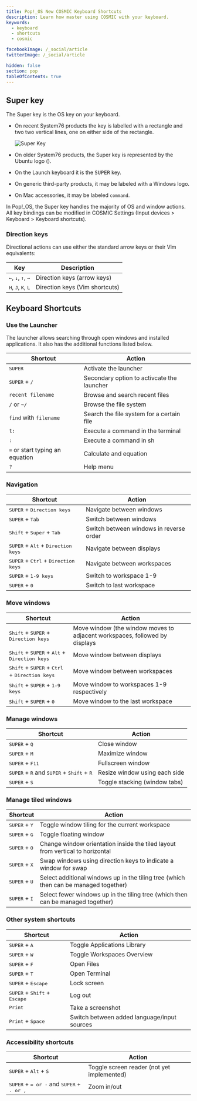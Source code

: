 ```yaml
---
title: Pop!_OS New COSMIC Keyboard Shortcuts
description: Learn how master using COSMIC with your keyboard.
keywords:
  - keyboard
  - shortcuts
  - cosmic

facebookImage: /_social/article
twitterImage: /_social/article

hidden: false
section: pop
tableOfContents: true
---
```


## Super key

The Super key is the OS key on your keyboard.

- On recent System76 products the key is labelled with a rectangle and two two vertical lines, one on either side of the rectangle.

  ![Super Key](/images/super_key_vector_x64.png)

- On older System76 products, the Super key is represented by the Ubuntu logo (<kbd><font-awesome-icon :icon="['fab', 'ubuntu']"></font-awesome-icon></kbd>).
- On the Launch keyboard it is the <kbd>SUPER</kbd> key.
- On generic third-party products, it may be labeled with a Windows logo.
- On Mac accessories, it may be labeled `command`.

In Pop!\_OS, the Super key handles the majority of OS and window actions. All key bindings can be modified in COSMIC Settings (Input devices > Keyboard > Keyboard shortcuts).

### Direction keys

Directional actions can use either the standard arrow keys or their Vim equivalents:

| Key                                                    | Description                    |
| ------------------------------------------------------ | ------------------------------ |
| <kbd>←</kbd>, <kbd>↓</kbd>, <kbd>↑</kbd>, <kbd>→</kbd> | Direction keys (arrow keys)    |
| <kbd>H</kbd>, <kbd>J</kbd>, <kbd>K</kbd>, <kbd>L</kbd> | Direction keys (Vim shortcuts) |

## Keyboard Shortcuts

### Use the Launcher

The launcher allows searching through open windows and installed applications. It also has the additional functions listed below.

| Shortcut                                                                | Action                                   |
| ----------------------------------------------------------------------- | ---------------------------------------- |
| <kbd>SUPER</kbd>                                                        | Activate the launcher                    |
| <kbd>SUPER</kbd> + <kbd>/</kbd>                                         | Secondary option to activcate the launcher|
| `recent filename`                                                       | Browse and search recent files           |
| `/` or `~/`                                                             | Browse the file system                   |
| `find` with `filename`                                                  | Search the file system for a certain file|
| `t:`                                                                    | Execute a command in the terminal        |
| `:`                                                                     | Execute a command in sh                  |
| `=` or start typing an equation                                         | Calculate and equation                   |
| `?`                                                                     | Help menu                                |


### Navigation

| Shortcut                                                                | Action                                   |
| ----------------------------------------------------------------------- | ---------------------------------------- |
| <kbd>SUPER</kbd></kbd> + <kbd>Direction keys</kbd>                      | Navigate between windows                 |
| <kbd>SUPER</kbd> + <kbd>Tab</kbd>                                       | Switch between windows                   |
| <kbd>Shift</kbd> + <kbd>Super</kbd> + <kbd>Tab</kbd>                    | Switch between windows in reverse order  |
| <kbd>SUPER</kbd> + <kbd>Alt</kbd> + <kbd>Direction keys</kbd>           | Navigate between displays                |
| <kbd>SUPER</kbd> + <kbd>Ctrl</kbd> + <kbd>Direction keys</kbd>          | Navigate between workspaces              |
| <kbd>SUPER</kbd> + <kbd>1-9 keys</kbd>                                  | Switch to workspace 1-9                  |
| <kbd>SUPER</kbd> + <kbd>0</kbd>                                         | Switch to last workspace                 |

### Move windows

| Shortcut                                                                                  | Action                                     |
| ----------------------------------------------------------------------------------------- | ------------------------------------------ |
| <kbd>Shift</kbd> + <kbd>SUPER</kbd> + <kbd>Direction keys</kbd>                           | Move window (the window moves to adjacent workspaces, followed by displays |
| <kbd>Shift</kbd> + <kbd>SUPER</kbd> + <kbd>Alt</kbd> + <kbd>Direction keys</kbd>          | Move window between displays               |
| <kbd>Shift</kbd> + <kbd>SUPER</kbd> + <kbd>Ctrl</kbd> + <kbd>Direction keys</kbd>         | Move window between workspaces             |
| <kbd>Shift</kbd> + <kbd>SUPER</kbd> + <kbd>1-9 keys</kbd>                                 | Move window to workspaces 1-9 respectively |
| <kbd>Shift</kbd> + <kbd>SUPER</kbd> + <kbd>0</kbd>                                        | Move window to the last workspace          |

### Manage windows

| Shortcut                                                                          | Action                                              |
| --------------------------------------------------------------------------------- | --------------------------------------------------- |
| <kbd>SUPER</kbd> + <kbd>Q</kbd>                                                   | Close window                                        |
| <kbd>SUPER</kbd> + <kbd>M</kbd>                                                   | Maximize window                                     |
| <kbd>SUPER</kbd> + <kbd>F11</kbd>                                                 | Fullscreen window                                   |
| <kbd>SUPER</kbd> + <kbd>R</kbd> and <kbd>SUPER</kbd> + <kbd>Shift</kbd> + <kbd>R</kbd>  | Resize window using each side                 |
| <kbd>SUPER</kbd> + <kbd>S</kbd>                                                   | Toggle stacking (window tabs)                       |

### Manage tiled windows

| Shortcut                                                   | Action                          |
| ---------------------------------------------------------- | ------------------------------- |
| <kbd>SUPER</kbd> + <kbd>Y</kbd>                            | Toggle window tiling for the current workspace |
| <kbd>SUPER</kbd> + <kbd>G</kbd>                            | Toggle floating window                         |
| <kbd>SUPER</kbd> + <kbd>O</kbd>                            | Change window orientation inside the tiled layout from vertical to horizontal |
| <kbd>SUPER</kbd> + <kbd>X</kbd>                            | Swap windows using direction keys to indicate a window for swap | 
| <kbd>SUPER</kbd> + <kbd>U</kbd>                            | Select additional windows up in the tiling tree (which then can be managed together) |
| <kbd>SUPER</kbd> + <kbd>I</kbd>                            | Select fewer windows up in the tiling tree (which then can be managed together) | 

### Other system shortcuts

| Shortcut                                                                        | Action                                         |
| ------------------------------------------------------------------------------- | ---------------------------------------------- |
| <kbd>SUPER</kbd> + <kbd>A</kbd>                                                 | Toggle Applications Library                    |
| <kbd>SUPER</kbd> + <kbd>W</kbd>                                                 | Toggle Workspaces Overview                     |
| <kbd>SUPER</kbd> + <kbd>F</kbd>                                                 | Open Files                                     |
| <kbd>SUPER</kbd> + <kbd>T</kbd>                                                 | Open Terminal                                  |
| <kbd>SUPER</kbd> + <kbd>Escape</kbd>                                            | Lock screen                                    | 
| <kbd>SUPER</kbd> + <kbd>Shift</kbd> + <kbd>Escape</kbd>                         | Log out                                        |
| <kbd>Print</kbd>                                                                | Take a screenshot                              |
| <kbd>Print</kbd> + <kbd>Space</kbd>                                             | Switch between added language/input sources    |

### Accessibility shortcuts

| Shortcut                                                       | Action                                             |
| -------------------------------------------------------------- | -------------------------------------------------- |
| <kbd>SUPER</kbd> + <kbd>Alt</kbd> + <kbd>S</kbd>               | Toggle screen reader (not yet implemented)         |
| <kbd>SUPER</kbd> + <kbd>= or -</kbd> and <kbd>SUPER</kbd> + <kbd>. or ,</kbd> | Zoom in/out                         |
